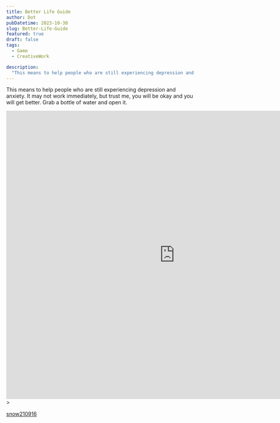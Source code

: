 ```yaml
---
title: Better Life Guide
author: Dot
pubDatetime: 2023-10-30
slug: Better-Life-Guide
featured: true
draft: false
tags:
  - Game
  - CreativeWork

description:
  "This means to help people who are still experiencing depression and anxiety. It may not work immediately, but trust me, you will be okay and you will get better. Grab a bottle of water and open it. "
---
```




This means to help people who are still experiencing depression and anxiety. It may not work immediately, but trust me, you will be okay and you will get better. Grab a bottle of water and open it.


<iframe frameborder="0" src="https://itch.io/embed-upload/8985547?color=333333" allowfullscreen="" width="900" height="770"><a href="https://jumpbit.itch.io/better-life-guide-foru">Play Better Life Guide on itch.io</a></iframe>>

[snow210916](https://dotoline.neocities.org/%E6%9D%A5%E5%8A%A0%E4%B8%80.html)
